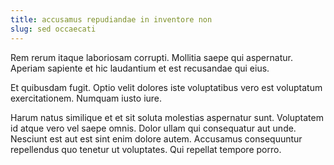 ```yaml
---
title: accusamus repudiandae in inventore non
slug: sed occaecati
---
```


Rem rerum itaque laboriosam corrupti. Mollitia saepe qui aspernatur. Aperiam sapiente et hic laudantium et est recusandae qui eius.

Et quibusdam fugit. Optio velit dolores iste voluptatibus vero est voluptatum exercitationem. Numquam iusto iure.

Harum natus similique et et sit soluta molestias aspernatur sunt. Voluptatem id atque vero vel saepe omnis. Dolor ullam qui consequatur aut unde. Nesciunt est aut est sint enim dolore autem. Accusamus consequuntur repellendus quo tenetur ut voluptates. Qui repellat tempore porro.
